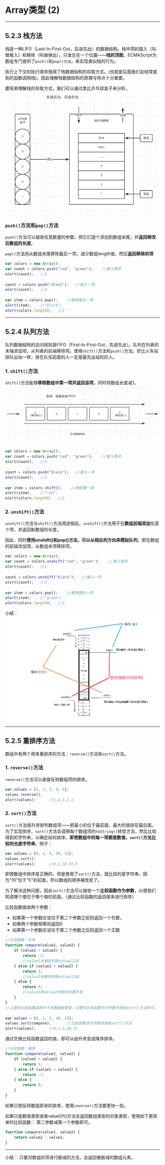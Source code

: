 # Array类型 (2)
---
## 5.2.3 栈方法
栈是一种LIFO（Last-In-First-Out，后进先出）的数据结构。栈中项的插入（叫做推入）和移除（叫做弹出），只发生在一个位置——**栈的顶部**。ECMAScript为数组专门提供了`push()`和`pop()方法`，来实现类似栈的行为。

执行上下文的执行顺序借用了栈数据结构的存取方式。(也就是后面我们会经常提到的函数调用栈)。因此理解栈数据结构的原理与特点十分重要。

要简单理解栈的存取方式，我们可以通过类比乒乓球盒子来分析。
![栈方法](images/栈方法.png) 

### `push()`方法和`pop()`方法
`push()`方法可以接收任意数量的参数，把它们逐个添加到数组末尾，并**返回修改后数组的长度**。

`pop()`方法则从数组末尾移除最后一项，减少数组length值，然后**返回移除的项**
```js
var colors = new Array();
var count = colors.push("red", "green");    //推入两项
alert(count);   //2

count = colors.push("black");   //推入一项
alert(count);   //3

var item = colors.pop();    //删除最后一项
alert(item);    //"black";
alert(colors.length);   //2
```

---

## 5.2.4 队列方法
队列数据结构的访问规则是FIFO（First-In-First-Out，先进先出）。队列在列表的末端添加项，从列表的前端移除项。使用`shift()`方法和`push()`方法。好比火车站排队出站一样，排在队伍前面的人一定是最先出站的的人。
### 1. `shift()`方法
 `shift()`方法能够**移除数组中第一项并返回该项**，同时将数组长度减1。
![队列方法](images/队列方法.png) 
```js
var colors = new Array();
var count = colors.push("red", "green");    //推入两项
alert(count);   //2

count = colors.push("black");   //推入一项
alert(count);   //3

var item = colors.shift();    //删除第一项
alert(item);    //"red";
alert(colors.length);   //2
```

### 2. `unshift()`方法
`unshift()`方法与`shift()`方法用途相反。`unshift()`方法用于在**数组前端添加**任意个项，并返回新数组的长度。

因此，同时**使用unshift()和pop()方法，可以从相反的方向来模拟队列**，即在数组的前端添加项，从数组末项移除项。
```js
var colors = new Array();
var count = colors.unshift("red", "green");    //推入两项
alert(count);   //2

count = colors.unshift("black");   //推入一项
alert(count);   //3

var item = colors.pop();    //删除最后一项
alert(item);    //"green";
alert(colors.length);   //2
```
小结：
![数据结构访问](images/数据结构访问.png) 

----

## 5.2.5 重排序方法
数组中有两个用来重排序的方法：`reverse()`方法和`sort()`方法。

### 1. `reverse()`方法
`reverse()`方法可以直接反转数组项的顺序。
```js
var values = [1, 2, 3, 4, 5];
values.reverse();
alert(values);      //5,4,3,2,1
```

### 2. `sort()`方法
`sort()`方法按升序排列数组项——即最小的位于最前面，最大的值排在最后面。为了实现排序，`sort()`方法会调用每个数组项的`toString()`转型方法，然后比较得到的字符串，以确定如何排序。**即使数组中的每一项都是数值，`sort()`方法比较的也是字符串**。例子：
```js
var values = [0, 1, 5, 10, 15];
values.sort();
alert(values);      //0,1,10,15,5
```
即使数组中排序是正确的，但是使用了`sort()`方法，就比较的是字符串。因为"10"位于"5"的前面，所以数组的顺序被改变了。

为了解决这种问题，因此`sort()`方法可以接收一个**比较函数作为参数**，以便我们知道哪个值位于哪个值的前面。（通过比较函数的返回值来进行排序）

比较函数接收两个参数：
- 如果第一个参数应该位于第二个参数之前则返回一个负数，
- 如果两个参数相等则返回0
- 如果第一个参数应该位于第二个参数之后则返回一个正数

```js
//比较函数：升序
function compare(value1, value2) {
    if (value1 < value2) {
        return -1;
        //value1会被排列到value2之前
    } else if (value1 > value2) {
        return 1;
        //value2会被排列到value1之前
    } else {
        return 0;
        //value1和value2的相对位置不变
    }
}
//上面的比较函数适用于大多数数据类型，只要将比较函数作为参数传递给sort()方法即可。

var values = [0, 1, 5, 10, 15];
values.sort(compare);       //比较函数作为参数传递给sort()方法
alert(values);      //0,1,5,10,15
```

通过交换比较函数返回的值，即可以由升序变成降序排序。
```js
//比较函数：降序
function compare(value1, value2) {
    if (value1 < value2) {
        return 1;
    } else if (value1 > value2) {
        return -1;
    } else {
        return 0;
    }
}
```
如果只想反转数组原来的排序，使用`reverse()`方法要更快一些。

如果只是数值类型或者valueOf()方法会返回数组类型的对象类型，使用如下更简单的比较函数：
第二参数减第一个参数即可。
```js
function compare(value1, value2) {
    return value2 - value1;
}
```

----
小结：
只要对数组的项进行删减的方法，会返回被删减的数组元素。